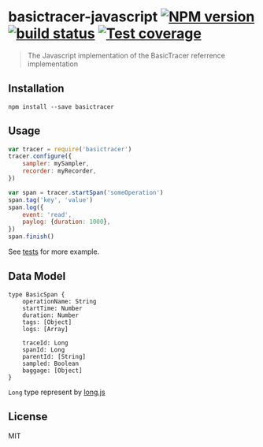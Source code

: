 # basictracer-javascript [![NPM version][npm-image]][npm-url] [![build status][travis-image]][travis-url] [![Test coverage][coveralls-image]][coveralls-url]

> The Javascript implementation of the BasicTracer referrence implementation

## Installation

    npm install --save basictracer

## Usage

```js
var tracer = require('basictracer')
tracer.configure({
    sampler: mySampler,
    recorder: myRecorder,
})

var span = tracer.startSpan('someOperation')
span.tag('key', 'value')
span.log({
    event: 'read',
    paylog: {duration: 1000},
})
span.finish()
```

See [tests](src/__tests__/index-test.js) for more example.

## Data Model

    type BasicSpan {
        operationName: String
        startTime: Number
        duration: Number
        tags: [Object]
        logs: [Array]

        traceId: Long
        spanId: Long
        parentId: [String]
        sampled: Boolean
        baggage: [Object]
    }

`Long` type represent by [long.js](https://github.com/dcodeIO/long.js)

## License

MIT

[npm-image]: https://img.shields.io/npm/v/basictracer.svg?style=flat
[npm-url]: https://npmjs.org/package/basictracer
[travis-image]: https://img.shields.io/travis/opentracing/basictracer-javascript.svg?style=flat
[travis-url]: https://travis-ci.org/opentracing/basictracer-javascript
[coveralls-image]: https://img.shields.io/coveralls/opentracing/basictracer-javascript.svg?style=flat
[coveralls-url]: https://coveralls.io/r/opentracing/basictracer-javascript?branch=master
